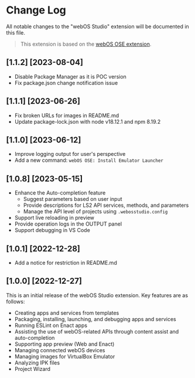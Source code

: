 # Change Log

All notable changes to the "webOS Studio" extension will be documented in this file.

> This extension is based on the [webOS OSE extension](https://marketplace.visualstudio.com/items?itemName=webOSOSESDK.webosose).

## [1.1.2] [2023-08-04]

- Disable Package Manager as it is POC version
- Fix package.json change notification issue

## [1.1.1] [2023-06-26]

- Fix broken URLs for images in README.md
- Update package-lock.json with node v18.12.1 and npm 8.19.2

## [1.1.0] [2023-06-12]

- Improve logging output for user's perspective
- Add a new command: `webOS OSE: Install Emulator Launcher`

## [1.0.8] [2023-05-15]

- Enhance the Auto-completion feature
  - Suggest parameters based on user input
  - Provide descriptions for LS2 API services, methods, and parameters
  - Manage the API level of projects using `.webosstudio.config`
- Support live reloading in preview
- Provide operation logs in the OUTPUT panel
- Support debugging in VS Code

## [1.0.1] [2022-12-28]

- Add a notice for restriction in README.md

## [1.0.0] [2022-12-27]

This is an initial release of the webOS Studio extension. Key features are as follows:

- Creating apps and services from templates
- Packaging, installing, launching, and debugging apps and services
- Running ESLint on Enact apps
- Assisting the use of webOS-related APIs through content assist and auto-completion
- Supporting app preview (Web and Enact)
- Managing connected webOS devices
- Managing images for VirtualBox Emulator
- Analyzing IPK files
- Project Wizard
